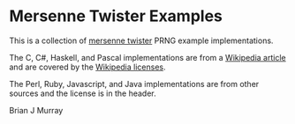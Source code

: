 # Mersenne Twister Examples
This is a collection of [mersenne twister](https://en.wikipedia.org/wiki/Mersenne_Twister) PRNG example implementations.


The C, C#, Haskell, and Pascal  implementations are from a [Wikipedia article](https://en.wikipedia.org/wiki/Mersenne_Twister_code) and are covered by the [Wikipedia licenses](https://en.wikipedia.org/wiki/Wikipedia:Reusing_Wikipedia_content).

The Perl, Ruby, Javascript, and Java implementations are from other sources and the license is in the header.

Brian J Murray
